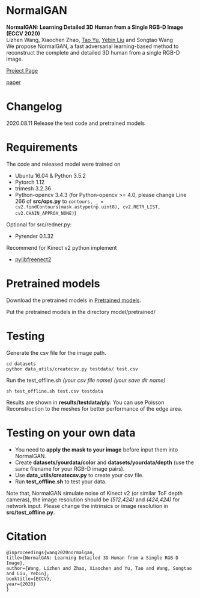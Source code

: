 # NormalGAN
**NormalGAN: Learning Detailed 3D Human from a Single RGB-D Image (ECCV 2020)**<br>
Lizhen Wang, Xiaochen Zhao, [Tao Yu](https://ytrock.com/), [Yebin Liu](http://www.liuyebin.com/) and Songtao Wang<br>
We propose NormalGAN, a fast adversarial learning-based method to reconstruct the complete and detailed 3D human from a single RGB-D image.

[Project Page](http://www.liuyebin.com/NormalGan/normalgan.html)

[paper](https://export.arxiv.org/abs/2007.15340)


# Changelog
2020.08.11 Release the test code and pretrained models

# Requirements
The code and released model were trained on
 * Ubuntu 16.04 & Python 3.5.2
 * Pytorch 1.12
 * trimesh 3.2.36
 * Python-opencv 3.4.3 (for Python-opencv >= 4.0, please change Line 266 of **src/ops.py** to `contours, _ = cv2.findContours(mask.astype(np.uint8), cv2.RETR_LIST, cv2.CHAIN_APPROX_NONE)`)

Optional for src/redner.py:
 * Pyrender 0.1.32

Recommend for Kinect v2 python implement
 * [pylibfreenect2](https://github.com/r9y9/pylibfreenect2)


# Pretrained models
Download the pretrained models in [Pretrained models](https://drive.google.com/file/d/1EJfDeow-yUcJm85zaKnZ3HsWGXk0Auze/view?usp=sharing).

Put the pretrained models in the directory model/pretrained/

# Testing
Generate the csv file for the image path. 
```
cd datasets
python data_utils/createcsv.py testdata/ test.csv
```

Run the test_offline.sh *(your csv file name)* *(your save dir name)*
```
sh test_offline.sh test.csv testdata
```

Results are shown in **results/testdata/ply**. You can use Poisson Reconstruction to the meshes for better performance of the edge area.

# Testing on your own data
 * You need to **apply the mask to your image** before input them into NormalGAN. 
 * Create **datasets/yourdata/color** and **datasets/yourdata/depth** (use the same filename for your RGB-D image pairs). 
 * Use **data_utils/createcsv.py** to create your csv file.
 * Run **test_offline.sh** to test your data.

Note that, NormalGAN simulate noise of Kinect v2 (or similar ToF depth cameras), the image resolution should be *(512,424)* and *(424,424)* for network input. Please change the intrinsics or image resolution in **src/test_offline.py**.

# Citation
```
@inproceedings{wang2020normalgan,
title={NormalGAN: Learning Detailed 3D Human from a Single RGB-D Image},
author={Wang, Lizhen and Zhao, Xiaochen and Yu, Tao and Wang, Songtao and Liu, Yebin},
booktitle={ECCV},
year={2020}
}
```


